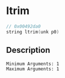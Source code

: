 # ltrim
```c
// 0x00492da0
string ltrim(unk p0)
```
## Description
```
Minimum Arguments: 1
Maximum Arguments: 1
```
